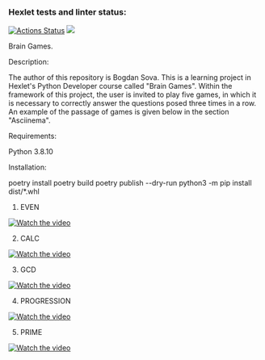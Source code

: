 ### Hexlet tests and linter status:
[![Actions Status](https://github.com/1Sova/python-project-49/workflows/hexlet-check/badge.svg)](https://github.com/1Sova/python-project-49/actions)
<a href="https://codeclimate.com/github/1Sova/python-project-49/maintainability"><img src="https://api.codeclimate.com/v1/badges/1745da31b589ca8a69fa/maintainability" /></a>

Brain Games.

Description:

The author of this repository is Bogdan Sova. This is a learning project in Hexlet's Python Developer course called "Brain Games". Within the framework of this project, the user is invited to play five games, in which it is necessary to correctly answer the questions posed three times in a row. An example of the passage of games is given below in the section "Asciinema".

Requirements:

Python 3.8.10

Installation:

poetry install
poetry build
poetry publish --dry-run
python3 -m pip install dist/*.whl

1. EVEN

[![Watch the video](https://i.imgur.com/A6HZr7h.jpg)](https://asciinema.org/a/vf5opCHyev7M3kmgpArxmTlmr)

2. CALC

[![Watch the video](https://i.imgur.com/p5WxwLk.jpg)](https://asciinema.org/a/asOE1ZGPzvOwSNZT4tgKMQOzK)

3. GCD

[![Watch the video](https://i.imgur.com/eOTBhM8.jpg)](https://asciinema.org/a/xmDRlxSyoOPBFGhd7O2tHPyRK)

4. PROGRESSION

[![Watch the video](https://i.imgur.com/aZlV6Uk.jpg)](https://asciinema.org/a/R6PGgwdBagQI88JTG9yVyfAHM)

5. PRIME 

[![Watch the video](https://i.imgur.com/1937nLp.jpg)](https://asciinema.org/a/vcOEwkzIIDOQm7NMpefn3zZLA)
